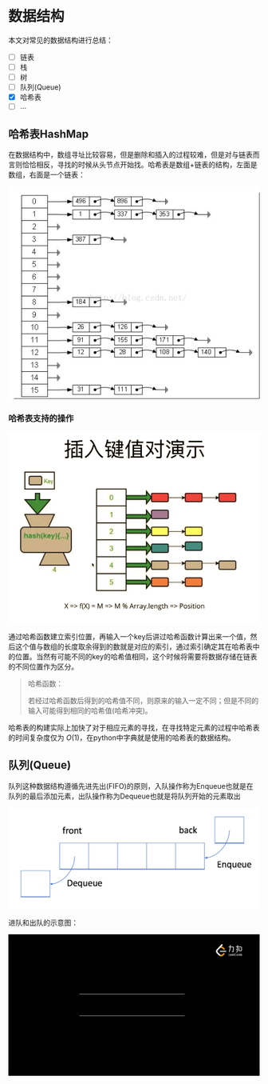 # 数据结构

本文对常见的数据结构进行总结：

- [ ] 链表
- [ ] 栈
- [ ] 树
- [ ] 队列(Queue)
- [x] 哈希表
- [ ] ...

## 哈希表HashMap

在数据结构中，数组寻址比较容易，但是删除和插入的过程较难，但是对与链表而言则恰恰相反，寻找的时候从头节点开始找。哈希表是数组+链表的结构，左面是数组，右面是一个链表：

![img](csdn%E5%93%88%E5%B8%8C%E8%A1%A8.png)

### 哈希表支持的操作

![image-20210325090856393](image-20210325090856393.png)



通过哈希函数建立索引位置，再输入一个key后讲过哈希函数计算出来一个值，然后这个值与数组的长度取余得到的数就是对应的索引，通过索引确定其在哈希表中的位置。当然有可能不同的key的哈希值相同，这个时候将需要将数据存储在链表的不同位置作为区分。



> 哈希函数：
>
> 若经过哈希函数后得到的哈希值不同，则原来的输入一定不同；但是不同的输入可能得到相同的哈希值(哈希冲突)。



哈希表的构建实际上加快了对于相应元素的寻找，在寻找特定元素的过程中哈希表的时间复杂度仅为 $O(1)$，在python中字典就是使用的哈希表的数据结构。



## 队列(Queue)

队列这种数据结构遵循先进先出(FIFO)的原则，入队操作称为Enqueue也就是在队列的最后添加元素，出队操作称为Dequeue也就是将队列开始的元素取出

![img](screen-shot-2018-05-03-at-151021.png)

进队和出队的示意图：

![img](44b3a817f0880f168de9574075b61bd204fdc77748d4e04448603d6956c6428a-%E5%87%BA%E5%85%A5%E9%98%9F.gif)




